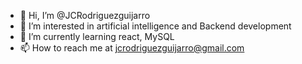 - 👋 Hi, I’m @JCRodriguezguijarro
- 👀 I’m interested in artificial intelligence and Backend development
- 🌱 I’m currently learning react, MySQL
- 📫 How to reach me at jcrodriguezguijarro@gmail.com

<!---
JCRodriguezguijarro/JCRodriguezguijarro is a ✨ special ✨ repository because its `README.md` (this file) appears on your GitHub profile.
You can click the Preview link to take a look at your changes.
--->
